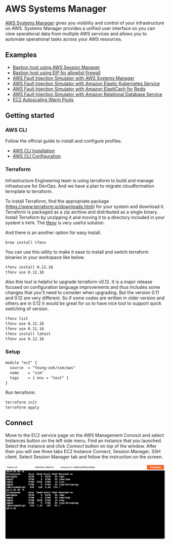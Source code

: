 # AWS Systems Manager
[AWS Systems Manager](https://aws.amazon.com/systems-manager/) gives you visibility and control of your infrastructure on AWS. Systems Manager provides a unified user interface so you can view operational data from multiple AWS services and allows you to automate operational tasks across your AWS resources.

## Examples
- [Bastion host using AWS Session Manager](https://github.com/Young-ook/terraform-aws-ssm/blob/main/examples/bastion)
- [Bastion host using EIP for allowlist firewall](https://github.com/Young-ook/terraform-aws-ssm/blob/main/examples/eip)
- [AWS Fault Injection Simulator with AWS Systems Manager](https://github.com/Young-ook/terraform-aws-fis/blob/main/examples/ec2)
- [AWS Fault Injection Simulator with Amazon Elastic Kubernetes Service](https://github.com/Young-ook/terraform-aws-fis/blob/main/examples/eks)
- [AWS Fault Injection Simulator with Amazon ElastiCach for Redis](https://github.com/Young-ook/terraform-aws-fis/blob/main/examples/redis)
- [AWS Fault Injection Simulator with Amazon Relational Database Service](https://github.com/Young-ook/terraform-aws-fis/blob/main/examples/rds)
- [EC2 Autoscaling Warm Pools](https://github.com/Young-ook/terraform-aws-ssm/blob/main/examples/warm-pools)

## Getting started
### AWS CLI
Follow the official guide to install and configure profiles.
- [AWS CLI Installation](https://docs.aws.amazon.com/cli/latest/userguide/cli-chap-install.html)
- [AWS CLI Configuration](https://docs.aws.amazon.com/cli/latest/userguide/cli-configure-profiles.html)

### Terraform
Infrastructure Engineering team is using terraform to build and manage infrastucure for DevOps. And we have a plan to migrate cloudformation termplate to terraform.

To install Terraform, find the appropriate package (https://www.terraform.io/downloads.html) for your system and download it. Terraform is packaged as a zip archive and distributed as a single binary. Install Terraform by unzipping it and moving it to a directory included in your system's `PATH`. The [tfenv](https://github.com/tfutils/tfenv) is very useful solution.

And there is an another option for easy install.
```
brew install tfenv
```
You can use this utility to make it ease to install and switch terraform binaries in your workspace like below.
```
tfenv install 0.12.18
tfenv use 0.12.18
```
Also this tool is helpful to upgrade terraform v0.12. It is a major release focused on configuration language improvements and thus includes some changes that you'll need to consider when upgrading. But the version 0.11 and 0.12 are very different. So if some codes are written in older version and others are in 0.12 it would be great for us to have nice tool to support quick switching of version.
```
tfenv list
tfenv use 0.12.18
tfenv use 0.11.14
tfenv install latest
tfenv use 0.12.18
```

### Setup
```hcl
module "ec2" {
  source  = "Young-ook/ssm/aws"
  name    = "ssm"
  tags    = { env = "test" }
}
```
Run terraform:
```
terraform init
terraform apply
```

## Connect
Move to the EC2 service page on the AWS Management Conosol and select Instances button on the left side menu. Find an instance that you launched. Select the instance and click *Connect* button on top of the window. After then you will see three tabs EC2 Instance Connect, Session Manager, SSH client. Select Session Manager tab and follow the instruction on the screen.

![aws-fis-ec2-disk-stress](images/aws-fis-ec2-disk-stress.png)
